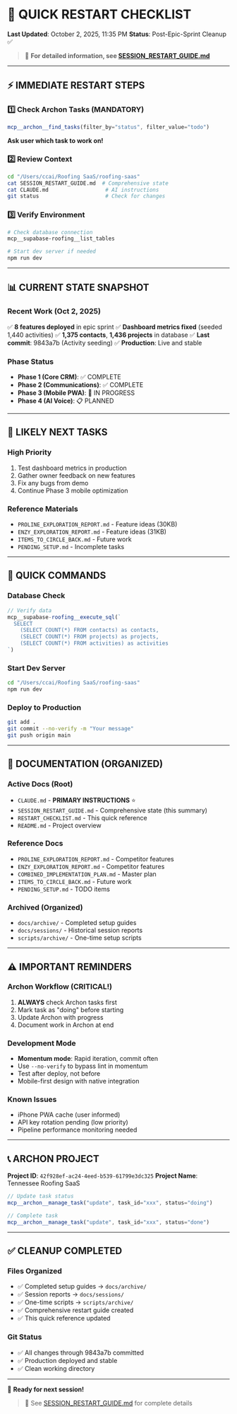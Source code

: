 # 🔄 QUICK RESTART CHECKLIST
**Last Updated**: October 2, 2025, 11:35 PM
**Status**: Post-Epic-Sprint Cleanup ✅

> 📖 **For detailed information, see [SESSION_RESTART_GUIDE.md](./SESSION_RESTART_GUIDE.md)**

---

## ⚡ IMMEDIATE RESTART STEPS

### 1️⃣ Check Archon Tasks (MANDATORY)
```javascript
mcp__archon__find_tasks(filter_by="status", filter_value="todo")
```
**Ask user which task to work on!**

### 2️⃣ Review Context
```bash
cd "/Users/ccai/Roofing SaaS/roofing-saas"
cat SESSION_RESTART_GUIDE.md  # Comprehensive state
cat CLAUDE.md                  # AI instructions
git status                     # Check for changes
```

### 3️⃣ Verify Environment
```bash
# Check database connection
mcp__supabase-roofing__list_tables

# Start dev server if needed
npm run dev
```

---

## 📊 CURRENT STATE SNAPSHOT

### Recent Work (Oct 2, 2025)
✅ **8 features deployed** in epic sprint
✅ **Dashboard metrics fixed** (seeded 1,440 activities)
✅ **1,375 contacts**, **1,436 projects** in database
✅ **Last commit**: 9843a7b (Activity seeding)
✅ **Production**: Live and stable

### Phase Status
- **Phase 1 (Core CRM)**: ✅ COMPLETE
- **Phase 2 (Communications)**: ✅ COMPLETE
- **Phase 3 (Mobile PWA)**: 🔄 IN PROGRESS
- **Phase 4 (AI Voice)**: 📋 PLANNED

---

## 🎯 LIKELY NEXT TASKS

### High Priority
1. Test dashboard metrics in production
2. Gather owner feedback on new features
3. Fix any bugs from demo
4. Continue Phase 3 mobile optimization

### Reference Materials
- `PROLINE_EXPLORATION_REPORT.md` - Feature ideas (30KB)
- `ENZY_EXPLORATION_REPORT.md` - Feature ideas (31KB)
- `ITEMS_TO_CIRCLE_BACK.md` - Future work
- `PENDING_SETUP.md` - Incomplete tasks

---

## 🚀 QUICK COMMANDS

### Database Check
```javascript
// Verify data
mcp__supabase-roofing__execute_sql(`
  SELECT
    (SELECT COUNT(*) FROM contacts) as contacts,
    (SELECT COUNT(*) FROM projects) as projects,
    (SELECT COUNT(*) FROM activities) as activities
`)
```

### Start Dev Server
```bash
cd "/Users/ccai/Roofing SaaS/roofing-saas"
npm run dev
```

### Deploy to Production
```bash
git add .
git commit --no-verify -m "Your message"
git push origin main
```

---

## 📁 DOCUMENTATION (ORGANIZED)

### Active Docs (Root)
- `CLAUDE.md` - **PRIMARY INSTRUCTIONS** ⭐
- `SESSION_RESTART_GUIDE.md` - Comprehensive state (this summary)
- `RESTART_CHECKLIST.md` - This quick reference
- `README.md` - Project overview

### Reference Docs
- `PROLINE_EXPLORATION_REPORT.md` - Competitor features
- `ENZY_EXPLORATION_REPORT.md` - Competitor features
- `COMBINED_IMPLEMENTATION_PLAN.md` - Master plan
- `ITEMS_TO_CIRCLE_BACK.md` - Future work
- `PENDING_SETUP.md` - TODO items

### Archived (Organized)
- `docs/archive/` - Completed setup guides
- `docs/sessions/` - Historical session reports
- `scripts/archive/` - One-time setup scripts

---

## ⚠️ IMPORTANT REMINDERS

### Archon Workflow (CRITICAL!)
1. **ALWAYS** check Archon tasks first
2. Mark task as "doing" before starting
3. Update Archon with progress
4. Document work in Archon at end

### Development Mode
- **Momentum mode**: Rapid iteration, commit often
- Use `--no-verify` to bypass lint in momentum
- Test after deploy, not before
- Mobile-first design with native integration

### Known Issues
- iPhone PWA cache (user informed)
- API key rotation pending (low priority)
- Pipeline performance monitoring needed

---

## 📞 ARCHON PROJECT

**Project ID**: `42f928ef-ac24-4eed-b539-61799e3dc325`
**Project Name**: Tennessee Roofing SaaS

```javascript
// Update task status
mcp__archon__manage_task("update", task_id="xxx", status="doing")

// Complete task
mcp__archon__manage_task("update", task_id="xxx", status="done")
```

---

## ✅ CLEANUP COMPLETED

### Files Organized
- ✅ Completed setup guides → `docs/archive/`
- ✅ Session reports → `docs/sessions/`
- ✅ One-time scripts → `scripts/archive/`
- ✅ Comprehensive restart guide created
- ✅ This quick reference updated

### Git Status
- ✅ All changes through 9843a7b committed
- ✅ Production deployed and stable
- ✅ Clean working directory

---

🎉 **Ready for next session!**

> 📖 See [SESSION_RESTART_GUIDE.md](./SESSION_RESTART_GUIDE.md) for complete details
